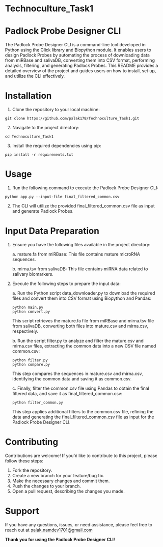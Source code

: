 # Technoculture_Task1
# Padlock Probe Designer CLI
The Padlock Probe Designer CLI is a command-line tool developed in Python using the Click library and Biopython module. It enables users to design Padlock Probes by automating the process of downloading data from miRBase and salivaDB, converting them into CSV format, performing analysis, filtering, and generating Padlock Probes. This README provides a detailed overview of the project and guides users on how to install, set up, and utilize the CLI effectively.

# Installation
1. Clone the repository to your local machine:
```
git clone https://github.com/palak178/Technoculture_Task1.git 
```

2. Navigate to the project directory: 
```
cd Technoculture_Task1
```

3. Install the required dependencies using pip:
```
pip install -r requirements.txt
```

# Usage
1. Run the following command to execute the Padlock Probe Designer CLI:
```
python app.py --input-file final_filtered_common.csv 
```
2. The CLI will utilize the provided final_filtered_common.csv file as input and generate Padlock Probes.

# Input Data Preparation
1. Ensure you have the following files available in the project directory: 

     a. mature.fa from miRBase: This file contains mature microRNA sequences.
     
     b. mirna.tsv from salivaDB: This file contains miRNA data related to salivary biomarkers.

2. Execute the following steps to prepare the input data:

    a. Run the Python script data_downloader.py to download the required files and convert them into CSV format using Biopython and Pandas:
    ```
    python main.py
    python convert.py
    ```
   This script retrieves the mature.fa file from miRBase and mirna.tsv file from salivaDB, converting both files into mature.csv and mirna.csv, respectively.

    b. Run the script filter.py to analyze and filter the mature.csv and mirna.csv files, extracting the common data into a new CSV file named common.csv:
    ```
    python filter.py
    python compare.py
    ``` 
    This step compares the sequences in mature.csv and mirna.csv, identifying the common data and saving it as common.csv.

    c. Finally, filter the common.csv file using Pandas to obtain the final filtered data, and save it as final_filtered_common.csv:
    ```
    python filter_common.py
    ```
    This step applies additional filters to the common.csv file, refining the data and generating the final_filtered_common.csv file as input for the Padlock
    Probe Designer CLI.

# Contributing
Contributions are welcome! If you'd like to contribute to this project, please follow these steps:

1. Fork the repository.
2. Create a new branch for your feature/bug fix.
3. Make the necessary changes and commit them.
4. Push the changes to your branch.
5. Open a pull request, describing the changes you made.

# Support
If you have any questions, issues, or need assistance, please feel free to reach out at palak.namdev1701@gmail.com

**Thank you for using the Padlock Probe Designer CLI!**


